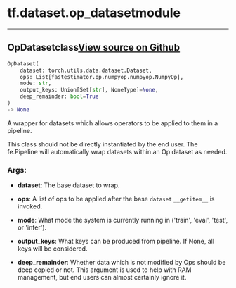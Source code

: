 # tf.dataset.op_dataset<span class="tag">module</span>

---

## OpDataset<span class="tag">class</span><a class="sourcelink" href=https://github.com/fastestimator/fastestimator/blob/r1.2/fastestimator/dataset/op_dataset.py/#L88-L149>View source on Github</a>
```python
OpDataset(
	dataset: torch.utils.data.dataset.Dataset,
	ops: List[fastestimator.op.numpyop.numpyop.NumpyOp],
	mode: str,
	output_keys: Union[Set[str], NoneType]=None,
	deep_remainder: bool=True
)
-> None
```
A wrapper for datasets which allows operators to be applied to them in a pipeline.

This class should not be directly instantiated by the end user. The fe.Pipeline will automatically wrap datasets
within an Op dataset as needed.


<h3>Args:</h3>


* **dataset**: The base dataset to wrap.

* **ops**: A list of ops to be applied after the base `dataset` `__getitem__` is invoked.

* **mode**: What mode the system is currently running in ('train', 'eval', 'test', or 'infer').

* **output_keys**: What keys can be produced from pipeline. If None, all keys will be considered.

* **deep_remainder**: Whether data which is not modified by Ops should be deep copied or not. This argument is used to help with RAM management, but end users can almost certainly ignore it.

